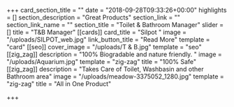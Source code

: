 +++
card_section_title = ""
date = "2018-09-28T09:33:26+00:00"
highlights = []
section_description = "Great Products"
section_link = ""
section_link_name = ""
section_title = "Toilet & Bathroom Manager"
slider = []
title = "T&B Manager"
[[cards]]
card_title = "Silpot "
image = "/uploads/SILPOT_web.jpg"
link_button_title = "Read More"
template = "card"
[[seo]]
cover_image = "/uploads/T & B.jpg"
template = "seo"
[[zig_zag]]
description = "100% Biogradable and nature friendly. "
image = "/uploads/Aquarium.jpg"
template = "zig-zag"
title = "100% Safe"
[[zig_zag]]
description = "Takes Care of Toilet, Washbasin and other Bathroom area"
image = "/uploads/meadow-3375052_1280.jpg"
template = "zig-zag"
title = "All in One Product"

+++
